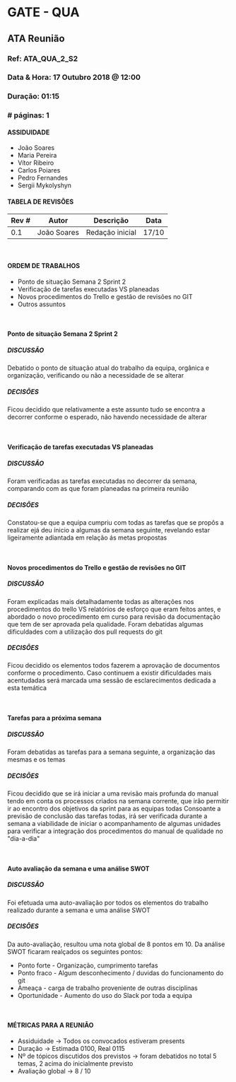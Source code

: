 # GATE - QUA

## ATA Reunião

### Ref: ATA_QUA_2_S2

### Data & Hora: 17 Outubro 2018 @ 12:00
### Duração: 01:15
 
### # páginas: 1

#### ASSIDUIDADE

* João Soares
* Maria Pereira
* Vítor Ribeiro
* Carlos Poiares
* Pedro Fernandes
* Sergii Mykolyshyn

#### TABELA DE REVISÕES

Rev # | Autor|  Descrição | Data
--- | --- | --- | ---
0.1 | João Soares | Redação inicial | 17/10

<br/>

#### ORDEM DE TRABALHOS

* Ponto de situação Semana 2 Sprint 2
* Verificação de tarefas executadas VS planeadas
* Novos procedimentos do Trello e gestão de revisões no GIT
* Outros assuntos

<br/> 

#### Ponto de situação Semana 2 Sprint 2
##### DISCUSSÃO
Debatido o ponto de situação atual do trabalho da equipa, orgânica e organização, verificando ou não a necessidade de se alterar 
##### DECISÕES
Ficou decidido que relativamente a este assunto tudo se encontra a decorrer conforme o esperado, não havendo necessidade de alterar

<br/> 

#### Verificação de tarefas executadas VS planeadas
##### DISCUSSÃO
Foram verificadas as tarefas executadas no decorrer da semana, comparando com as que foram planeadas na primeira reunião
##### DECISÕES
Constatou-se que a equipa cumpriu com todas as tarefas que se propôs a realizar ejá deu ínicio a algumas da semana seguinte, revelando estar ligeiramente adiantada em relação ás metas propostas

<br/> 

#### Novos procedimentos do Trello e gestão de revisões no GIT
##### DISCUSSÃO
Foram explicadas mais detalhadamente todas as alterações nos procedimentos do trello VS relatórios de esforço que eram feitos antes, e abordado o novo procedimento em curso para revisão da documentação que tem de ser aprovada pela qualidade.
Foram debatidas algumas dificuldades com a utilização dos pull requests do git
##### DECISÕES
Ficou decidido os elementos todos fazerem a aprovação de documentos conforme o procedimento. Caso continuem a existir dificuldades mais acentudadas será marcada uma sessão de esclarecimentos dedicada a esta temática

<br/> 

#### Tarefas para a próxima semana
##### DISCUSSÃO
Foram debatidas as tarefas para a semana seguinte, a organização das mesmas e os temas
##### DECISÕES
Ficou decidido que se irá iniciar a uma revisão mais profunda do manual tendo em conta os processos criados na semana corrente, que irão permitir ir ao encontro dos objetivos da sprint para as equipas todas
Consoante a previsão de conclusão das tarefas todas, irá ser verificada durante a semana a viabilidade de iniciar o acompanhamento de algumas unidades para verificar a integração dos procedimentos do manual de qualidade no "dia-a-dia"

<br/> 

#### Auto avaliação da semana e uma análise SWOT
##### DISCUSSÃO
Foi efetuada uma auto-avaliação por todos os elementos do trabalho realizado durante a semana e uma análise SWOT
##### DECISÕES
Da auto-avaliação, resultou uma nota global de 8 pontos em 10.
Da análise SWOT ficaram realçados os seguintes pontos:
- Ponto forte - Organização, cumprimento tarefas
- Ponto fraco - Algum desconhecimento / duvidas do funcionamento do git
- Ameaça - carga de trabalho proveniente de outras disciplinas
- Oportunidade - Aumento do uso do Slack por toda a equipa

<br/> 

#### MÉTRICAS PARA A REUNIÃO
- Assiduidade -> Todos os convocados estiveram presents<br/>
- Duração -> Estimada 0100, Real 0115<br/>
- Nº de tópicos discutidos dos previstos -> foram debatidos no total 5 temas, 2 acima do inicialmente previsto<br/>
- Avaliação global -> 8 / 10<br/>
